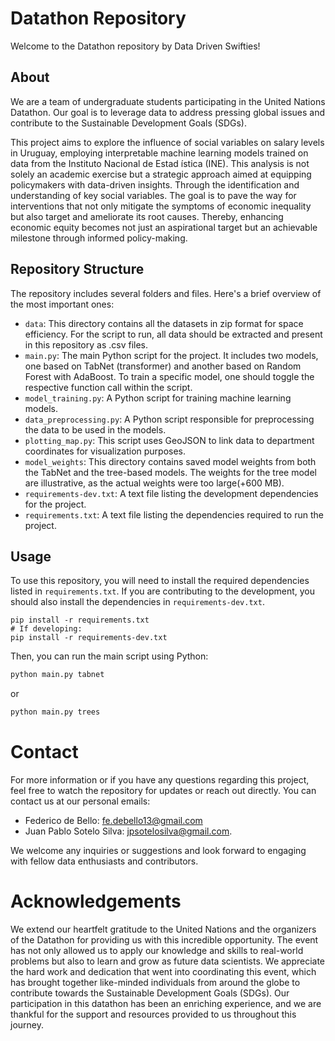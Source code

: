 # Datathon Repository

Welcome to the Datathon repository by Data Driven Swifties!

## About

We are a team of undergraduate students participating in the United Nations Datathon. Our goal is to leverage data to address pressing global issues and contribute to the Sustainable Development Goals (SDGs).

This project aims to explore the influence of social variables on salary levels in Uruguay, employing interpretable machine learning models trained on data from the Instituto Nacional de Estad ́ıstica (INE). This analysis is not solely an academic exercise but a strategic approach aimed at equipping policymakers with data-driven insights. Through the identification and understanding of key social variables. The goal is to pave the way for interventions that not only mitigate the symptoms of economic inequality but also target and ameliorate its root causes. Thereby, enhancing economic equity becomes not just an aspirational target but an achievable milestone through informed policy-making.

## Repository Structure

The repository includes several folders and files. Here's a brief overview of the most important ones:

- `data`: This directory contains all the datasets in zip format for space efficiency. For the script to run, all data should be extracted and present in this repository as .csv files.
- `main.py`: The main Python script for the project. It includes two models, one based on TabNet (transformer) and another based on Random Forest with AdaBoost. To train a specific model, one should toggle the respective function call within the script.
- `model_training.py`: A Python script for training machine learning models.
- `data_preprocessing.py`: A Python script responsible for preprocessing the data to be used in the models.
- `plotting_map.py`: This script uses GeoJSON to link data to department coordinates for visualization purposes.
- `model_weights`: This directory contains saved model weights from both the TabNet and the tree-based models. The weights for the tree model are illustrative, as the actual weights were too large(+600 MB).
- `requirements-dev.txt`: A text file listing the development dependencies for the project.
- `requirements.txt`: A text file listing the dependencies required to run the project.

## Usage

To use this repository, you will need to install the required dependencies listed in `requirements.txt`. If you are contributing to the development, you should also install the dependencies in `requirements-dev.txt`.

```bashmight
pip install -r requirements.txt
# If developing:
pip install -r requirements-dev.txt
```

Then, you can run the main script using Python:

```bash
python main.py tabnet
```
or 

```bash
python main.py trees
```

# Contact

For more information or if you have any questions regarding this project, feel free to watch the repository for updates or reach out directly. You can contact us at our personal emails:

- Federico de Bello: [fe.debello13@gmail.com](mailto:fe.debello13@gmail.com)
- Juan Pablo Sotelo Silva: [jpsotelosilva@gmail.com](mailto:jpsotelosilva@gmail.com).

We welcome any inquiries or suggestions and look forward to engaging with fellow data enthusiasts and contributors.

# Acknowledgements

We extend our heartfelt gratitude to the United Nations and the organizers of the Datathon for providing us with this incredible opportunity. The event has not only allowed us to apply our knowledge and skills to real-world problems but also to learn and grow as future data scientists. We appreciate the hard work and dedication that went into coordinating this event, which has brought together like-minded individuals from around the globe to contribute towards the Sustainable Development Goals (SDGs). Our participation in this datathon has been an enriching experience, and we are thankful for the support and resources provided to us throughout this journey.
